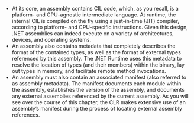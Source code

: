 - At its core, an assembly contains CIL code, which, as you recall, is a platform- and CPU-agnostic intermediate language. At runtime, the internal CIL is compiled on the fly using a just-in-time (JIT) compiler, according to platform- and CPU-specific instructions. Given this design, .NET assemblies can indeed execute on a variety of architectures, devices, and operating systems. 
- An assembly also contains metadata that completely describes the format of the contained types, as well as the format of external types referenced by this assembly. The .NET Runtime uses this metadata to resolve the location of types (and their members) within the binary, lay out types in memory, and facilitate remote method invocations.
- An assembly must also contain an associated manifest (also referred to as assembly metadata). The manifest documents each module within the assembly, establishes the version of the assembly, and documents any external assemblies referenced by the current assembly. As you will see over the course of this chapter, the CLR makes extensive use of an assembly’s manifest during the process of locating external assembly references.